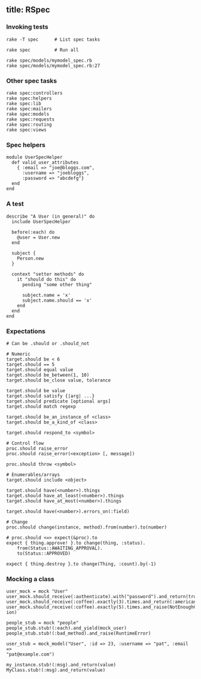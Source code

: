 title: RSpec
----

### Invoking tests

    rake -T spec      # List spec tasks

    rake spec         # Run all

    rake spec/models/mymodel_spec.rb
    rake spec/models/mymodel_spec.rb:27

### Other spec tasks

    rake spec:controllers
    rake spec:helpers
    rake spec:lib
    rake spec:mailers
    rake spec:models
    rake spec:requests
    rake spec:routing
    rake spec:views


### Spec helpers

    module UserSpecHelper
      def valid_user_attributes
        { :email => "joe@bloggs.com",
          :username => "joebloggs",
          :password => "abcdefg"}
      end
    end

### A test

    describe "A User (in general)" do
      include UserSpecHelper

      before(:each) do
        @user = User.new
      end

      subject {
        Person.new
      }

      context "setter methods" do
        it "should do this" do
          pending "some other thing"

          subject.name = 'x'
          subject.name.should == 'x'
        end
      end
    end

### Expectations

    # Can be .should or .should_not

    # Numeric
    target.should be < 6
    target.should == 5
    target.should equal value
    target.should be_between(1, 10)
    target.should be_close value, tolerance

    target.should be value
    target.should satisfy {|arg| ...}
    target.should predicate [optional args]
    target.should match regexp

    target.should be_an_instance_of <class>
    target.should be_a_kind_of <class>

    target.should respond_to <symbol>

    # Control flow
    proc.should raise_error
    proc.should raise_error(<exception> [, message])

    proc.should throw <symbol>

    # Enumerables/arrays
    target.should include <object>

    target.should have(<number>).things
    target.should have_at_least(<number>).things
    target.should have_at_most(<number>).things

    target.should have(<number>).errors_on(:field)

    # Change
    proc.should change(instance, method).from(number).to(number)

    # proc.should <=> expect(&proc).to
    expect { thing.approve! }.to change(thing, :status).
        from(Status::AWAITING_APPROVAL).
        to(Status::APPROVED)

    expect { thing.destroy }.to change(Thing, :count).by(-1)

### Mocking a class

    user_mock = mock "User"
    user_mock.should_receive(:authenticate).with("password").and_return(true)
    user_mock.should_receive(:coffee).exactly(3).times.and_return(:americano)
    user_mock.should_receive(:coffee).exactly(5).times.and_raise(NotEnoughCoffeeExcep
    ion)

    people_stub = mock "people"
    people_stub.stub!(:each).and_yield(mock_user)
    people_stub.stub!(:bad_method).and_raise(RuntimeError)

    user_stub = mock_model("User", :id => 23, :username => "pat", :email =>
    "pat@example.com")

    my_instance.stub!(:msg).and_return(value)
    MyClass.stub!(:msg).and_return(value)
